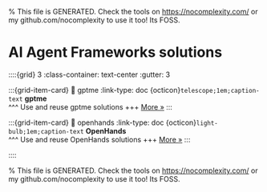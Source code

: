 
% This file is GENERATED. Check the tools on https://nocomplexity.com/ or my github.com/nocomplexity to use it too! Its FOSS. 

# AI Agent Frameworks solutions 
::::{grid} 3
:class-container: text-center
:gutter: 3 

:::{grid-item-card}
:link: gptme
:link-type: doc
{octicon}`telescope;1em;caption-text` **gptme**        
^^^
Use and reuse gptme solutions
+++
[More »](gptme)
:::

:::{grid-item-card}
:link: openhands
:link-type: doc
{octicon}`light-bulb;1em;caption-text` **OpenHands**        
^^^
Use and reuse OpenHands solutions
+++
[More »](openhands)
:::

::::


% This file is GENERATED. Check the tools on https://nocomplexity.com/ or my github.com/nocomplexity to use it too! Its FOSS. 

